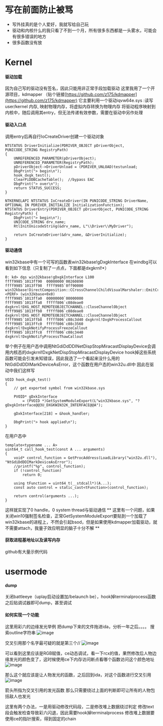 # 写在前面防止被骂
- 写外挂真的是个人爱好，我就写给自己玩
- 驱动和内核什么的我只看了不到一个月，所有很多东西都是一头雾水，可能会有很多错误的地方
- 很多函数没有放

# Kernel

#### 驱动加载
因为自己写的驱动没有签名，因此只能用非正常手段加载驱动
这里我用了一个开源项目，kdmapper （贴个链接[https://github.com/z175/kdmapper](https://github.com/z175/kdmapper)
它主要利用一个驱动iqvw64e.sys :读写 user/kernel 内存, 映射物理内存，将虚拟内存转换为物理内存
将驱动程序映射到内核中，随后调用其entry，但无法传递有效参数，需要在驱动中另作处理

#### 驱动入口点
调用entry后再自行IoCreateDriver创建一个驱动对象
``` 
NTSTATUS DriverInitialize(PDRIVER_OBJECT pDriverObject, PUNICODE_STRING RegistryPath)
{
	UNREFERENCED_PARAMETER(pDriverObject);
	UNREFERENCED_PARAMETER(RegistryPath);
	pDriverObject->DriverUnload = (PDRIVER_UNLOAD)testunload;
	DbgPrint("> begin\n");
	hook_dxgk_test();
	ClearPiDDBCacheTable();  //bypass EAC
	DbgPrint("> over\n");
	return STATUS_SUCCESS;
}

NTKERNELAPI NTSTATUS IoCreateDriver(IN PUNICODE_STRING DriverName, OPTIONAL IN PDRIVER_INITIALIZE InitializationFunction);
NTSTATUS DriverEntry(PDRIVER_OBJECT pDriverObject, PUNICODE_STRING RegistryPath) {
	DbgPrint("> begin\n");
	UNICODE_STRING drv_name;
	RtlInitUnicodeString(&drv_name, L"\\Driver\\MyDriver");

	return IoCreateDriver(&drv_name, &DriverInitialize);
}
```
#### 驱动通信

win32kbase中有一个可写的函数表win32kbase!gDxgkInterface 
在windbg可以看到如下信息（只复制了一点点，下面都是dxgkrnl!*）
```
0: kd> dqs win32kbase!gDxgkInterface L100
ffff9985`1013ff90  00000000`00260890
ffff9985`1013ff98  ffff9985`0ff90000 win32kbase!DirectComposition::CCrossChannelChildVisualMarshaler::EmitCreationCommand <PERF> (win32kbase+0x0)
ffff9985`1013ffa0  00000000`00000000
ffff9985`1013ffa8  fffff806`c08deae0 dxgkrnl!DXG_HOST_REMOTEOBJECTCHANNEL::CloseChannelObject
ffff9985`1013ffb0  fffff806`c08deae0 dxgkrnl!DXG_HOST_REMOTEOBJECTCHANNEL::CloseChannelObject
ffff9985`1013ffb8  fffff806`c08c3d40 dxgkrnl!DxgkProcessCallout
ffff9985`1013ffc0  fffff806`c08c3560 dxgkrnl!DxgkNotifyProcessFreezeCallout
ffff9985`1013ffc8  fffff806`c08c3440 dxgkrnl!DxgkNotifyProcessThawCallout
```
举个例子在用户态中调用NtGdiDdDDINetDispStopMiracastDisplayDevice会调用内核态的dxgkrnl!DxgkNetDispStopMiracastDisplayDevice
hook掉这些系统函数可能会引发未知错误，因此我选了一个看起来没什么用的NtGdiDdDDIMarkDeviceAsError，这个函数在用户态的win32u.dll中
因此在驱动中我们这样写
```
VOID hook_dxgk_test()
{
	// get exported symbol from win32kbase.sys

	PVOID* gDxkInterface
		= (PVOID *)GetSystemModuleExport(L"win32kbase.sys", "?gDxgkInterface@@3U_DXGKWIN32K_INTERFACE@@A");

	gDxkInterface[218] = &hook_handler;

	DbgPrint("> hook applied\n");
}
```
在用户态中
```
template<typename ... A>
uint64_t call_hook_test(const A ... arguments)
{
	void* control_function = GetProcAddress(LoadLibrary("win32u.dll"), "NtGdiDdDDIMarkDeviceAsError");
	//printf("%p", control_function);
	if (!control_function)
		return 0;

	using tFunction = uint64_t(__stdcall*)(A...);
	const auto control = static_cast<tFunction>(control_function);

	return control(arguments ...);
}
```
这样就实现了0 handle，0 system thread与驱动通信
** 这里有一个问题，如果关闭win10强制签名检查，正常GetSystemModuleExport要贴到一个加载了win32kbase的进程上，不然会引起bsod，但是如果使用kdmapper加载驱动，就不需要attach，我量子效应明显的脑子十分不解 **
#### 获取进程基地址以及读写内存
github有大量示例代码

# usermode

#### dump
关闭battleeye（uplay启动设置加/belaunch be），hook掉terminalprocess函数之后贴调试器即可dump，甚至调试

#### 如何实现一个功能
这里用彩六的边缘发光举例
把dump下来的文件拖进ida，分析一年之后。。。。
搜索outline字符串
![image](./png/1.png)

交叉引用那个名字最可疑的就是第三个//
![image](./png/2.png)

可以看到这里应该是RGB赋值，ce动态调试，看一下rcx的值，果然修改后人物边缘发光的颜色变了，这时候使用ce下内存访问断点看哪个函数访问这个颜色地址
![image](./png/3.png)

那么这个就应该是让人物发光的函数，之后回到ida，对这个函数进行交叉引用
![image](./png/4.png)

箭头所指为交叉引用的发光函数
那么只需要绕过上面的判断即可让所有的人物包括敌人也发光

这里有两个办法，一是用驱动修改代码段，二是修改堆上数据绕过判定
修改text段会触发检查导致彩六闪退，因此需要hook掉terminalprocess
修改堆上数据要使用ce的指针搜索，得到固定的chain
